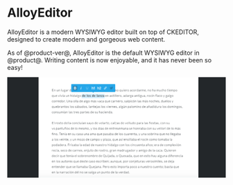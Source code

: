 # AlloyEditor [](id=alloyeditor)

AlloyEditor is a modern WYSIWYG editor built on top of CKEDITOR, designed to 
create modern and gorgeous web content.

As of @product-ver@, AlloyEditor is the default WYSIWYG editor in @product@. 
Writing content is now enjoyable, and it has never been so easy!

![Figure 1: AlloyEditor is the new WYSIWYG editor by default, built on top of CKEditor.](../../../images/alloyeditor-website.png)
